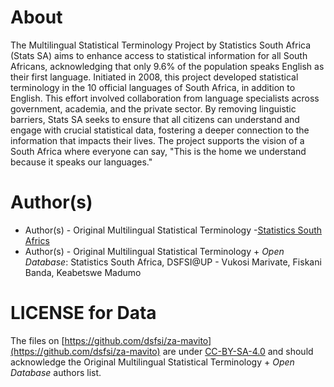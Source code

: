 # About

The Multilingual Statistical Terminology Project by Statistics South Africa (Stats SA) aims to enhance access to statistical information for all South Africans, acknowledging that only 9.6% of the population speaks English as their first language. Initiated in 2008, this project developed statistical terminology in the 10 official languages of South Africa, in addition to English. This effort involved collaboration from language specialists across government, academia, and the private sector. By removing linguistic barriers, Stats SA seeks to ensure that all citizens can understand and engage with crucial statistical data, fostering a deeper connection to the information that impacts their lives. The project supports the vision of a South Africa where everyone can say, "This is the home we understand because it speaks our languages."


# Author(s)

* Author(s) - Original Multilingual Statistical Terminology -[Statistics South Africs](https://www.statssa.gov.za/?page_id=5917)
* Author(s) - Original Multilingual Statistical Terminology + _Open Database_: Statistics South Africa, DSFSI@UP - Vukosi Marivate, Fiskani Banda, Keabetswe Madumo
# LICENSE for Data

The files on [https://github.com/dsfsi/za-mavito](https://github.com/dsfsi/za-mavito) are under [CC-BY-SA-4.0](https://github.com/dsfsi/za-mavito/blob/master/data/statssa/LICENSE) and should acknowledge the Original Multilingual Statistical Terminology + _Open Database_ authors list.
